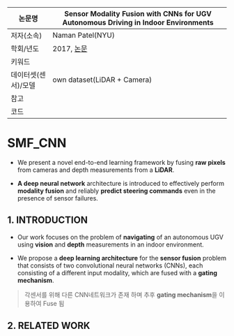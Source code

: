 | 논문명 | Sensor Modality Fusion with CNNs for UGV Autonomous Driving in Indoor Environments |
| --- | --- |
| 저자\(소속\) | Naman Patel\(NYU\) |
| 학회/년도 | 2017, [논문](http://cims.nyu.edu/~achoroma/NonFlash/Papers/SMF_CNN.pdf) |
| 키워드 |   |
| 데이터셋(센서)/모델 | own dataset(LiDAR + Camera) |
| 참고 |  |
| 코드 |  |

# SMF_CNN

- We present a novel end-to-end learning framework by fusing **raw pixels** from cameras and depth measurements from a **LiDAR**. 

- **A deep neural network** architecture is introduced to effectively perform **modality fusion** and reliably **predict steering commands** even in the presence of sensor failures. 

## 1. INTRODUCTION

- Our work focuses on the problem of **navigating** of an autonomous UGV using **vision** and **depth** measurements in an indoor environment. 

- We propose a **deep learning architecture** for the **sensor fusion** problem that consists of two convolutional neural networks (CNNs), each consisting of a different input modality, which are fused with a **gating mechanism**. 

> 각센서를 위해 다른 CNN네트워크가 존재 하며 추후 **gating mechanism**을 이용하여 Fuse 됨 

## 2. RELATED WORK
<!--stackedit_data:
eyJoaXN0b3J5IjpbLTIwNzkyMjYxNzNdfQ==
-->